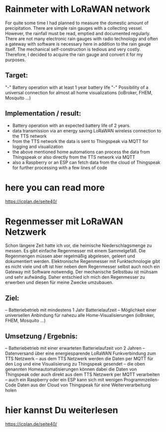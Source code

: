 # Rainmeter with LoRaWAN network

For quite some time I had planned to measure the domestic amount of precipitation. There are simple rain gauges with a collecting vessel. However, the rainfall must be read, emptied and documented regularly. There are not many electronic rain gauges with radio technology and often a gateway with software is necessary here in addition to the rain gauge itself. The mechanical self-construction is tedious and very costly. Therefore, I decided to acquire the rain gauge and convert it for my purposes.

## Target:
"-" Battery operation with at least 1 year battery life
"-" Possibility of a universal connection for almost all home visualizations (ioBroker, FHEM, Mosquito ...)

## Implementation / result:
- Battery operation with an expected battery life of 2 years.
- data transmission via an energy saving LoRaWAN wireless connection to the TTS network
- from the TTS network the data is sent to Thingspeak via MQTT for logging and visualization
- the above mentioned home automations can process the data from Thingspeak or also directly from the TTS network via MQTT
- also a Raspberry or an ESP can fetch data from the cloud of Thingspeak for further processing with a few lines of code 

# here you can read more  
https://icplan.de/seite40/

# Regenmesser mit LoRaWAN Netzwerk

Schon längere Zeit hatte ich vor, die heimische Niederschlagsmenge zu messen. Es gibt einfache Regenmesser mit einem Sammelgefäß. Die Regenmengen müssen aber regelmäßig abgelesen, geleert und dokumentiert werden. Elektronische Regenmesser mit Funktechnologie gibt es nicht viele und oft ist hier neben dem Regenmesser selbst auch noch ein Gateway mit Software notwendig. Der mechanische Selbstbau ist mühsam und sehr aufwändig. Daher entschied ich mich den Regenmesser zu erwerben und diesen für meine Zwecke umzubauen.

## Ziel:
– Batteriebetrieb mit mindestens 1 Jahr Batterielaufzeit
– Möglichkeit einer universellen Anbindung für nahezu alle Home-Visualisierungen (ioBroker, FHEM, Mosquito …)

## Umsetzung / Ergebnis:
– Batteriebetrieb mit einer erwarteten Batterielaufzeit von 2 Jahren
– Datenversand über eine energiesparende LoRaWAN Funkverbindung zum TTS Netzwerk
– aus dem TTS  Netzwerk werden die Daten per MQTT für den Log und eine Visualisierung zu Thingspeak gesendet
– die oben genannten Homeautomatisierungen können dabei die Daten von Thingspeak oder auch direkt aus dem TTS Netzwerk per MQTT verarbeiten
– auch ein Raspberry oder ein ESP kann sich mit wenigen Programmzeilen-Code Daten aus der Cloud von Thingspeak für eine Weiterverarbeitung holen 

# hier kannst Du weiterlesen 
https://icplan.de/seite40/
